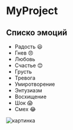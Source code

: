 # MyProject
## Списко эмоций
* Радость :smiley:
* Гнев :angry:
* Любовь
* Счастье :blush:
* Грусть   
* Тревога
* Умиротворение 
* Энтузиазм
* Восхищение 
* Шок :scream:
* Смех :joy:

![картинка](https://encrypted-tbn0.gstatic.com/images?q=tbn:ANd9GcR6ZqXPcKAS7nvx_i7z3dsEcjSgX09-E7rOtaHNAI-F&s)

